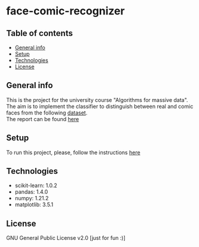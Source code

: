 # face-comic-recognizer
 
## Table of contents
* [General info](#general-info)
* [Setup](#setup)
* [Technologies](#technologies)
* [License](#license)

## General info
This is the project for the university course "Algorithms for massive data".
The aim is to implement the classifier to distinguish between real and comic faces from the following [dataset](https://www.kaggle.com/datasets/defileroff/comic-faces-paired-synthetic-v2).     
The report can be found [here](https://github.com/kkonstantin182/face-comic-recognizer/blob/main/documents/docs/report.pdf)

## Setup

To run this project, please, follow the instructions [here](https://github.com/kkonstantin182/face-comic-recognizer/blob/main/notebooks/setup.ipynb)

## Technologies
* scikit-learn: 1.0.2
* pandas: 1.4.0
* numpy: 1.21.2
* matplotlib: 3.5.1

## License
GNU General Public License v2.0 [just for fun :)]

